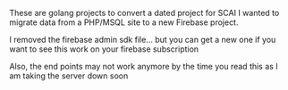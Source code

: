 These are golang projects to convert a dated project for SCAI
I wanted to migrate data from a PHP/MSQL site
to a new Firebase project.

I removed the firebase admin sdk file... but you can get a new one if 
you want to see this work on your firebase subscription

Also, the end points may not work anymore by the time you read this
as I am taking the server down soon

